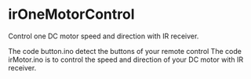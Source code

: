 # irOneMotorControl
Control one DC motor speed and direction with IR receiver.

<p1>The code button.ino detect the buttons of your remote control 
The code irMotor.ino is to control the speed and direction of your DC motor with IR receiver. </p1>

